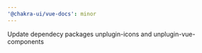 ```yaml
---
'@chakra-ui/vue-docs': minor
---
```


Update dependecy packages unplugin-icons and unplugin-vue-components
